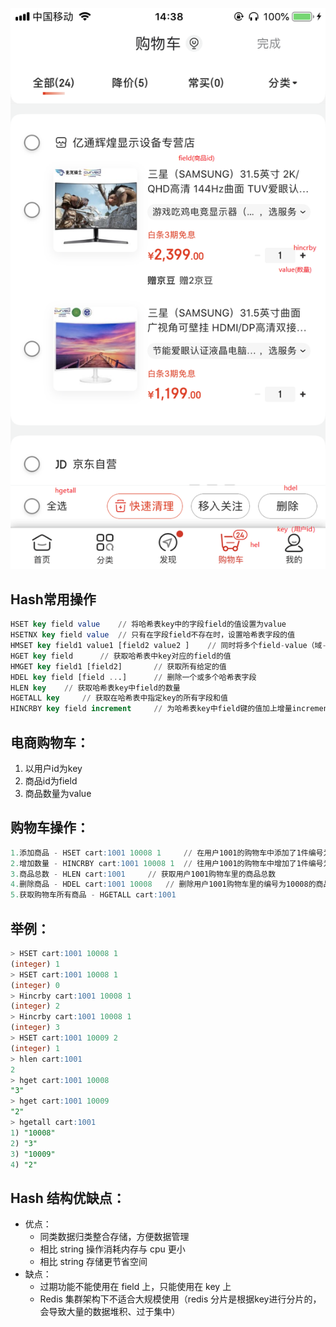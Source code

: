![QQ图片20190917143911](assets/QQ图片20190917143911-1568702929594.png)

## Hash常用操作

```sql
HSET key field value	// 将哈希表key中的字段field的值设置为value
HSETNX key field value	// 只有在字段field不存在时，设置哈希表字段的值
HMSET key field1 value1 [field2 value2 ] 	// 同时将多个field-value（域-值）存储到哈希表key中
HGET key field		// 获取哈希表中key对应的field的值
HMGET key field1 [field2]		// 获取所有给定的值
HDEL key field [field ...]		// 删除一个或多个哈希表字段
HLEN key	// 获取哈希表key中field的数量
HGETALL key		// 获取在哈希表中指定key的所有字段和值
HINCRBY key field increment		// 为哈希表key中field键的值加上增量increment
```

## 电商购物车：

1. 以用户id为key
2. 商品id为field
3. 商品数量为value

## 购物车操作：

```sql
1.添加商品 - HSET cart:1001 10008 1		// 在用户1001的购物车中添加了1件编号为10008的商品
2.增加数量 - HINCRBY cart:1001 10008 1	// 往用户1001的购物车中增加了1件编号为10008的商品
3.商品总数 - HLEN cart:1001		// 获取用户1001购物车里的商品总数
4.删除商品 - HDEL cart:1001 10008	// 删除用户1001购物车里的编号为10008的商品
5.获取购物车所有商品 - HGETALL cart:1001
```

## 举例：

```sql
> HSET cart:1001 10008 1
(integer) 1
> HSET cart:1001 10008 1
(integer) 0
> Hincrby cart:1001 10008 1
(integer) 2
> Hincrby cart:1001 10008 1
(integer) 3
> HSET cart:1001 10009 2
(integer) 1
> hlen cart:1001
2
> hget cart:1001 10008
"3"
> hget cart:1001 10009
"2"
> hgetall cart:1001
1) "10008"
2) "3"
3) "10009"
4) "2"
```

## Hash 结构优缺点：

- 优点：
  - 同类数据归类整合存储，方便数据管理
  - 相比 string 操作消耗内存与 cpu 更小
  - 相比 string 存储更节省空间
- 缺点：
  - 过期功能不能使用在 field 上，只能使用在 key 上
  - Redis 集群架构下不适合大规模使用（redis 分片是根据key进行分片的，会导致大量的数据堆积、过于集中）